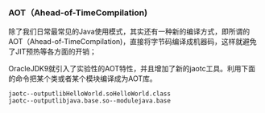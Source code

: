 ### AOT（Ahead-of-TimeCompilation\)

除了我们日常最常见的Java使用模式，其实还有一种新的编译方式，即所谓的AOT（Ahead-of-TimeCompilation\)，直接将字节码编译成机器码，这样就避免了JIT预热等各方面的开销；

OracleJDK9就引入了实验性的AOT特性，并且增加了新的jaotc工具。利用下面的命令把某个类或者某个模块编译成为AOT库。

```
jaotc--outputlibHelloWorld.soHelloWorld.class
jaotc--outputlibjava.base.so--modulejava.base
```



